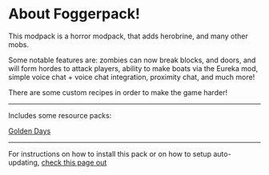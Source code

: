 # About Foggerpack!

This modpack is a horror modpack, that adds herobrine, and many other mobs.

Some notable features are: zombies can now break blocks, and doors, and will form hordes to attack players, ability to make boats via the Eureka mod, simple voice chat + voice chat integration, proximity chat, and much more!

There are some custom recipes in order to make the game harder!

---

Includes some resource packs:

[Golden Days](https://modrinth.com/resourcepack/golden-days)

---

For instructions on how to install this pack or on how to setup auto-updating, [check this page out](https://ramenthenoodles.github.io/Fogger-Pack/installation/)
